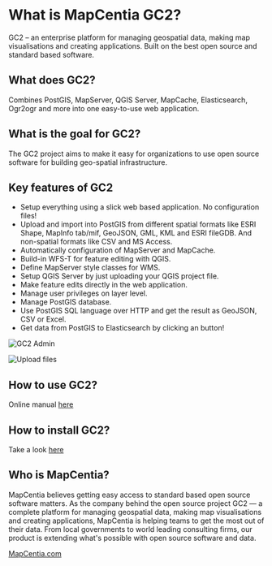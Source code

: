 # What is MapCentia GC2?

GC2 – an enterprise platform for managing geospatial data, making map visualisations and creating applications. Built on the best open source and standard based software.

## What does GC2?
Combines PostGIS, MapServer, QGIS Server, MapCache, Elasticsearch, Ogr2ogr and more into one easy-to-use web application.

## What is the goal for GC2?
The GC2 project aims to make it easy for organizations to use open source software for building geo-spatial infrastructure.

## Key features of GC2

- Setup everything using a slick web based application. No configuration files!
- Upload and import into PostGIS from different spatial formats like ESRI Shape, MapInfo tab/mif, GeoJSON, GML, KML and ESRI fileGDB. And non-spatial formats like CSV and MS Access.
- Automatically configuration of MapServer and MapCache.
- Build-in WFS-T for feature editing with QGIS.
- Define MapServer style classes for WMS.
- Setup QGIS Server by just uploading your QGIS project file.
- Make feature edits directly in the web application.
- Manage user privileges on layer level.
- Manage PostGIS database.
- Use PostGIS SQL language over HTTP and get the result as GeoJSON, CSV or Excel.
- Get data from PostGIS to Elasticsearch by clicking an button!

![GC2 Admin](https://i.imgur.com/9FoOzId.png "GC2 Admin")

![Upload files](https://i.imgur.com/OjzY7ql.png "Manage the PostGIS database")

## How to use GC2?
Online manual [here](http://mapcentia.screenstepslive.com/s/en)

## How to install GC2?
Take a look [here](https://github.com/mapcentia/geocloud2/wiki/Install-GC2)

## Who is MapCentia?
MapCentia believes getting easy access to standard based open source software matters. As the company behind the open source project GC2 — a complete platform for managing geospatial data, making map visualisations and creating applications, MapCentia is helping teams to get the most out of their data. From local governments to world leading consulting firms, our product is extending what's possible with open source software and data.

[MapCentia.com](http://mapcentia.com)